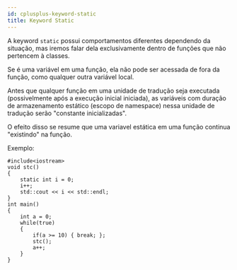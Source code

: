 ```yaml
---
id: cplusplus-keyword-static
title: Keyword Static
---
```


A keyword `static` possui comportamentos diferentes dependendo da situação, mas iremos falar dela exclusivamente dentro de funções que não pertencem à classes.

Se é uma variável em uma função, ela não pode ser acessada de fora da função, como qualquer outra variável local.

Antes que qualquer função em uma unidade de tradução seja executada (possivelmente após a execução inicial iniciada), as variáveis com duração de armazenamento estático (escopo de namespace) nessa unidade de tradução serão "constante inicializadas".

O efeito disso se resume que uma variavel estática em uma função continua "existindo" na função.

Exemplo:

```cpp{0}
#include<iostream>
void stc()
{
    static int i = 0;
    i++;
    std::cout << i << std::endl;
}
int main()
{
    int a = 0;
    while(true)
    {
        if(a >= 10) { break; };
        stc();
        a++;
    }
}
```

